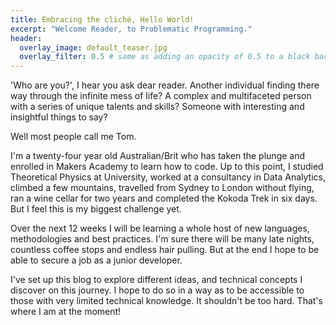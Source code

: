 ```yaml
---
title: Embracing the cliché, Hello World!
excerpt: "Welcome Reader, to Problematic Programming."
header:
  overlay_image: default_teaser.jpg
  overlay_filter: 0.5 # same as adding an opacity of 0.5 to a black background
---
```

'Who are you?', I hear you ask dear reader.
Another individual finding there way through the infinite mess of life?
A complex and multifaceted person with a series of unique talents and skills?
Someone with interesting and insightful things to say?

Well most people call me Tom.

I'm a twenty-four year old Australian/Brit who has taken the plunge and enrolled in Makers Academy to learn how to code. Up to this point, I studied Theoretical Physics at University, worked at a consultancy in Data Analytics, climbed a few mountains, travelled from Sydney to London without flying, ran a wine cellar for two years and completed the Kokoda Trek in six days.
But I feel this is my biggest challenge yet.

Over the next 12 weeks I will be learning a whole host of new languages, methodologies and best practices. I'm sure there will be many late nights, countless coffee stops and endless hair pulling. But at the end I hope to be able to secure a job as a junior developer.

I've set up this blog to explore different ideas, and technical concepts I discover on this journey.
I hope to do so in a way as to be accessible to those with very limited technical knowledge.
It shouldn't be too hard. That's where I am at the moment!
